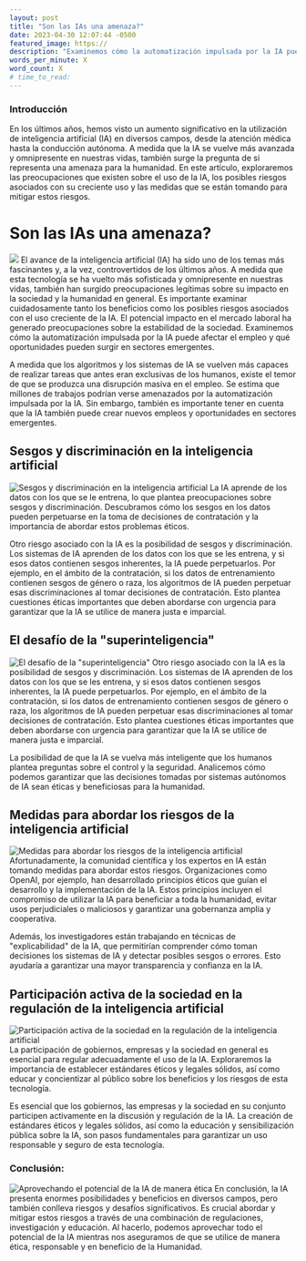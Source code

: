 ```yaml
---
layout: post
title: "Son las IAs una amenaza?"
date: 2023-04-30 12:07:44 -0500
featured_image: https://
description: "Examinemos cómo la automatización impulsada por la IA puede afectar el empleo y qué oportunidades pueden surgir en sectores emergentes."
words_per_minute: X
word_count: X
# time_to_read:
---
```


### Introducción

En los últimos años, hemos visto un aumento significativo en la utilización de inteligencia artificial (IA) en diversos campos, desde la atención médica hasta la conducción autónoma. A medida que la IA se vuelve más avanzada y omnipresente en nuestras vidas, también surge la pregunta de si representa una amenaza para la humanidad. En este artículo, exploraremos las preocupaciones que existen sobre el uso de la IA, los posibles riesgos asociados con su creciente uso y las medidas que se están tomando para mitigar estos riesgos.

# Son las IAs una amenaza?

![](https://)
El avance de la inteligencia artificial (IA) ha sido uno de los temas más fascinantes y, a la vez, controvertidos de los últimos años. A medida que esta tecnología se ha vuelto más sofisticada y omnipresente en nuestras vidas, también han surgido preocupaciones legítimas sobre su impacto en la sociedad y la humanidad en general. Es importante examinar cuidadosamente tanto los beneficios como los posibles riesgos asociados con el uso creciente de la IA. El potencial impacto en el mercado laboral ha generado preocupaciones sobre la estabilidad de la sociedad. Examinemos cómo la automatización impulsada por la IA puede afectar el empleo y qué oportunidades pueden surgir en sectores emergentes.

A medida que los algoritmos y los sistemas de IA se vuelven más capaces de realizar tareas que antes eran exclusivas de los humanos, existe el temor de que se produzca una disrupción masiva en el empleo. Se estima que millones de trabajos podrían verse amenazados por la automatización impulsada por la IA. Sin embargo, también es importante tener en cuenta que la IA también puede crear nuevos empleos y oportunidades en sectores emergentes.

## Sesgos y discriminación en la inteligencia artificial

![Sesgos y discriminación en la inteligencia artificial](https://)
La IA aprende de los datos con los que se le entrena, lo que plantea preocupaciones sobre sesgos y discriminación. Descubramos cómo los sesgos en los datos pueden perpetuarse en la toma de decisiones de contratación y la importancia de abordar estos problemas éticos.

Otro riesgo asociado con la IA es la posibilidad de sesgos y discriminación. Los sistemas de IA aprenden de los datos con los que se les entrena, y si esos datos contienen sesgos inherentes, la IA puede perpetuarlos. Por ejemplo, en el ámbito de la contratación, si los datos de entrenamiento contienen sesgos de género o raza, los algoritmos de IA pueden perpetuar esas discriminaciones al tomar decisiones de contratación. Esto plantea cuestiones éticas importantes que deben abordarse con urgencia para garantizar que la IA se utilice de manera justa e imparcial.

## El desafío de la "superinteligencia"

![El desafío de la "superinteligencia"](https://)
Otro riesgo asociado con la IA es la posibilidad de sesgos y discriminación. Los sistemas de IA aprenden de los datos con los que se les entrena, y si esos datos contienen sesgos inherentes, la IA puede perpetuarlos. Por ejemplo, en el ámbito de la contratación, si los datos de entrenamiento contienen sesgos de género o raza, los algoritmos de IA pueden perpetuar esas discriminaciones al tomar decisiones de contratación. Esto plantea cuestiones éticas importantes que deben abordarse con urgencia para garantizar que la IA se utilice de manera justa e imparcial.

La posibilidad de que la IA se vuelva más inteligente que los humanos plantea preguntas sobre el control y la seguridad. Analicemos cómo podemos garantizar que las decisiones tomadas por sistemas autónomos de IA sean éticas y beneficiosas para la humanidad.

## Medidas para abordar los riesgos de la inteligencia artificial

![Medidas para abordar los riesgos de la inteligencia artificial](https://)
Afortunadamente, la comunidad científica y los expertos en IA están tomando medidas para abordar estos riesgos. Organizaciones como OpenAI, por ejemplo, han desarrollado principios éticos que guían el desarrollo y la implementación de la IA. Estos principios incluyen el compromiso de utilizar la IA para beneficiar a toda la humanidad, evitar usos perjudiciales o maliciosos y garantizar una gobernanza amplia y cooperativa.

Además, los investigadores están trabajando en técnicas de "explicabilidad" de la IA, que permitirían comprender cómo toman decisiones los sistemas de IA y detectar posibles sesgos o errores. Esto ayudaría a garantizar una mayor transparencia y confianza en la IA.

## Participación activa de la sociedad en la regulación de la inteligencia artificial

![Participación activa de la sociedad en la regulación de la inteligencia artificial](https://)
La participación de gobiernos, empresas y la sociedad en general es esencial para regular adecuadamente el uso de la IA. Exploraremos la importancia de establecer estándares éticos y legales sólidos, así como educar y concientizar al público sobre los beneficios y los riesgos de esta tecnología.

Es esencial que los gobiernos, las empresas y la sociedad en su conjunto participen activamente en la discusión y regulación de la IA. La creación de estándares éticos y legales sólidos, así como la educación y sensibilización pública sobre la IA, son pasos fundamentales para garantizar un uso responsable y seguro de esta tecnología.

### Conclusión:

![Aprovechando el potencial de la IA de manera ética](https://)
En conclusión, la IA presenta enormes posibilidades y beneficios en diversos campos, pero también conlleva riesgos y desafíos significativos. Es crucial abordar y mitigar estos riesgos a través de una combinación de regulaciones, investigación y educación. Al hacerlo, podemos aprovechar todo el potencial de la IA mientras nos aseguramos de que se utilice de manera ética, responsable y en beneficio de la Humanidad.
